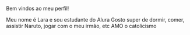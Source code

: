 Bem vindos ao meu perfil!

Meu nome é Lara e sou estudante do Alura
Gosto super de dormir, comer, assistir Naruto, jogar com o meu irmão, etc
AMO o catolicismo
